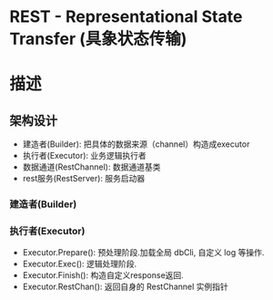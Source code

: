 # REST - Representational State Transfer (具象状态传输)

# 描述

## 架构设计
- 建造者(Builder): 把具体的数据来源（channel）构造成executor
- 执行者(Executor): 业务逻辑执行者
- 数据通道(RestChannel): 数据通道基类
- rest服务(RestServer): 服务启动器

### 建造者(Builder)


### 执行者(Executor)
- Executor.Prepare(): 预处理阶段.加载全局 dbCli, 自定义 log 等操作.
- Executor.Exec(): 逻辑处理阶段.
- Executor.Finish(): 构造自定义response返回.
- Executor.RestChan(): 返回自身的 RestChannel 实例指针